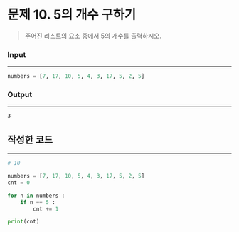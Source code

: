 # 문제 10. 5의 개수 구하기



> 주어진 리스트의 요소 중에서 5의 개수를 출력하시오.
>

### Input
---

```python
numbers = [7, 17, 10, 5, 4, 3, 17, 5, 2, 5]
```

### Output
---

```
3
```



## 작성한 코드
----

```python
# 10

numbers = [7, 17, 10, 5, 4, 3, 17, 5, 2, 5]
cnt = 0

for n in numbers :
    if n == 5 :
        cnt += 1

print(cnt)
```


</aside>